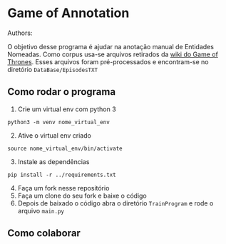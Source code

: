 # Game of Annotation
Authors: 

O objetivo desse programa é ajudar na anotação manual de Entidades Nomeadas. 
Como corpus usa-se arquivos retirados da [wiki do Game of Thrones](http://gameofthrones.wikia.com/wiki/Game_of_Thrones_Wiki).
Esses arquivos foram pré-processados e encontram-se no diretório ```DataBase/EpisodesTXT```

## Como rodar o programa
1. Crie um virtual env com python 3 
```
python3 -m venv nome_virtual_env
``` 
2. Ative o virtual env criado
```
source nome_virtual_env/bin/activate
``` 
3. Instale as dependências
```
pip install -r ../requirements.txt
```
4. Faça um fork nesse repositório
5. Faça um clone do seu fork e baixe o código
6. Depois de baixado o código abra o diretório ```TrainProgram``` e rode o arquivo ```main.py```
## Como colaborar